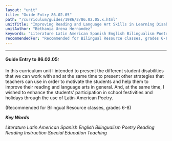 ```yaml
---
layout: "unit"
title: "Guide Entry 86.02.05"
path: "/curriculum/guides/1986/2/86.02.05.x.html"
unitTitle: "Improving Reading and Language Art Skills in Learning Disabled Spanish Students Through the Study of Latin-American Poetry"
unitAuthor: "Bethania Urena Hernandez"
keywords: "Literature Latin American Spanish English Bilingualism Poetry Reading Reading Instruction Special Education Teaching"
recommendedFor: "Recommended for Bilingual Resource classes, grades 6-8"
---
```

<body>
<hr/>
 <h4>
  Guide Entry to 86.02.05:
 </h4>
 In this curriculum unit I intended to present the different student disabilities that we can work with and at the same time to present other strategies that teachers can use in order to motivate the students and help them to improve their reading and language arts in general. And, at the same time, I wished to enhance the students’ participation in school festivities and holidays through the use of Latin-American Poetry.
 <p>
  (Recommended for Bilingual Resource classes, grades 6-8)
 </p>
<p>
  <b>
   <i>
    Key Words
   </i>
  </b>
  <br/>
 </p>
 <p>
  <i>
   Literature Latin American Spanish English Bilingualism Poetry Reading Reading Instruction Special Education Teaching
  </i>
 </p>

</body>